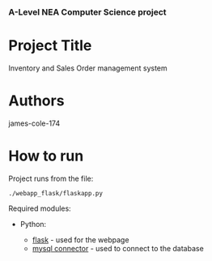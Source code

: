 ### A-Level NEA Computer Science project

# Project Title
Inventory and Sales Order management system

# Authors
james-cole-174

# How to run
Project runs from the file:
```
./webapp_flask/flaskapp.py
```
Required modules:

  - Python:
  
    - [flask](https://flask.palletsprojects.com/en/1.1.x/) - used for the webpage
    - [mysql connector](https://dev.mysql.com/doc/connector-python/en/) - used to connect to the database
